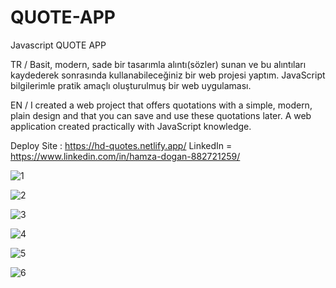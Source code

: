 # QUOTE-APP

Javascript QUOTE APP

TR / Basit, modern, sade bir tasarımla alıntı(sözler) sunan ve bu alıntıları kaydederek sonrasında kullanabileceğiniz bir web projesi yaptım. JavaScript bilgilerimle pratik amaçlı oluşturulmuş bir web uygulaması.

EN / I created a web project that offers quotations with a simple, modern, plain design and that you can save and use these quotations later. A web application created practically with JavaScript knowledge.

Deploy Site : https://hd-quotes.netlify.app/
LinkedIn = https://www.linkedin.com/in/hamza-dogan-882721259/


![1](https://github.com/HamzaDogann/QUOTE-APP/assets/93007915/d1a99bdf-01d4-4653-8643-1d4644b48991)

![2](https://github.com/HamzaDogann/QUOTE-APP/assets/93007915/3939caf1-a21d-4452-b3e1-29f41dee62a5)

![3](https://github.com/HamzaDogann/QUOTE-APP/assets/93007915/bc91b34a-00e4-4275-8719-5a8b26940dc1)

![4](https://github.com/HamzaDogann/QUOTE-APP/assets/93007915/f78b1645-0fb1-42e1-991b-d5838abdf4e9)

![5](https://github.com/HamzaDogann/QUOTE-APP/assets/93007915/3ef8ccfe-8bb5-40b3-b6d0-ae6dd2f39f8c)

![6](https://github.com/HamzaDogann/QUOTE-APP/assets/93007915/a26fd56c-aa3b-4d41-907a-d8c588940492)
